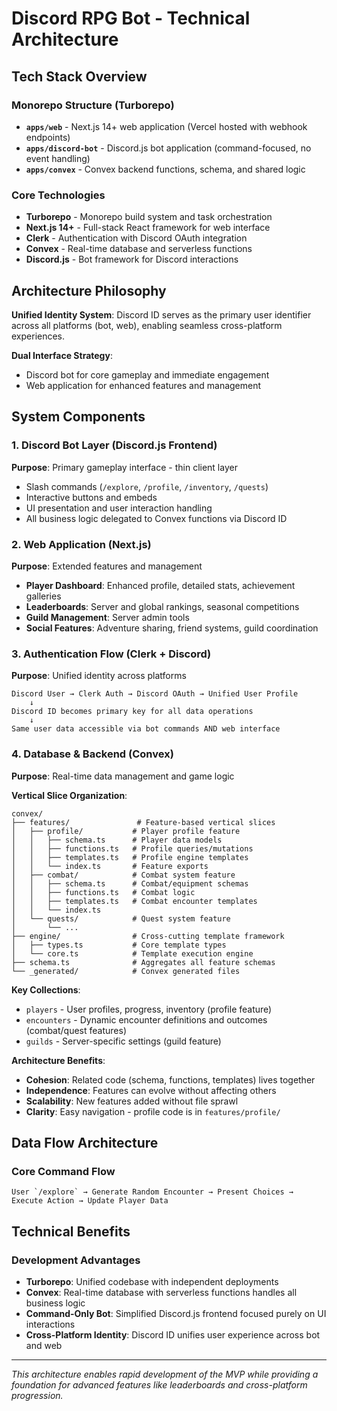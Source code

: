 # Discord RPG Bot - Technical Architecture

## Tech Stack Overview

### Monorepo Structure (Turborepo)
- **`apps/web`** - Next.js 14+ web application (Vercel hosted with webhook endpoints)
- **`apps/discord-bot`** - Discord.js bot application (command-focused, no event handling)
- **`apps/convex`** - Convex backend functions, schema, and shared logic

### Core Technologies
- **Turborepo** - Monorepo build system and task orchestration
- **Next.js 14+** - Full-stack React framework for web interface
- **Clerk** - Authentication with Discord OAuth integration
- **Convex** - Real-time database and serverless functions
- **Discord.js** - Bot framework for Discord interactions

## Architecture Philosophy

**Unified Identity System**: Discord ID serves as the primary user identifier across all platforms (bot, web), enabling seamless cross-platform experiences.

**Dual Interface Strategy**:
- Discord bot for core gameplay and immediate engagement
- Web application for enhanced features and management

## System Components

### 1. Discord Bot Layer (Discord.js Frontend)
**Purpose**: Primary gameplay interface - thin client layer
- Slash commands (`/explore`, `/profile`, `/inventory`, `/quests`)
- Interactive buttons and embeds
- UI presentation and user interaction handling
- All business logic delegated to Convex functions via Discord ID

### 2. Web Application (Next.js)
**Purpose**: Extended features and management
- **Player Dashboard**: Enhanced profile, detailed stats, achievement galleries
- **Leaderboards**: Server and global rankings, seasonal competitions  
- **Guild Management**: Server admin tools
- **Social Features**: Adventure sharing, friend systems, guild coordination

### 3. Authentication Flow (Clerk + Discord)
**Purpose**: Unified identity across platforms

```
Discord User → Clerk Auth → Discord OAuth → Unified User Profile
    ↓
Discord ID becomes primary key for all data operations
    ↓
Same user data accessible via bot commands AND web interface
```

### 4. Database & Backend (Convex)
**Purpose**: Real-time data management and game logic

**Vertical Slice Organization**:
```
convex/
├── features/               # Feature-based vertical slices
│   ├── profile/           # Player profile feature
│   │   ├── schema.ts      # Player data models
│   │   ├── functions.ts   # Profile queries/mutations
│   │   ├── templates.ts   # Profile engine templates
│   │   └── index.ts       # Feature exports
│   ├── combat/            # Combat system feature
│   │   ├── schema.ts      # Combat/equipment schemas
│   │   ├── functions.ts   # Combat logic
│   │   ├── templates.ts   # Combat encounter templates
│   │   └── index.ts
│   └── quests/            # Quest system feature
│       └── ...
├── engine/                # Cross-cutting template framework
│   ├── types.ts           # Core template types
│   └── core.ts            # Template execution engine
├── schema.ts              # Aggregates all feature schemas
└── _generated/            # Convex generated files
```

**Key Collections**:
- `players` - User profiles, progress, inventory (profile feature)
- `encounters` - Dynamic encounter definitions and outcomes (combat/quest features)
- `guilds` - Server-specific settings (guild feature)

**Architecture Benefits**:
- **Cohesion**: Related code (schema, functions, templates) lives together
- **Independence**: Features can evolve without affecting others
- **Scalability**: New features added without file sprawl
- **Clarity**: Easy navigation - profile code is in `features/profile/`


## Data Flow Architecture

### Core Command Flow
```
User `/explore` → Generate Random Encounter → Present Choices → Execute Action → Update Player Data
```

## Technical Benefits

### Development Advantages
- **Turborepo**: Unified codebase with independent deployments
- **Convex**: Real-time database with serverless functions handles all business logic
- **Command-Only Bot**: Simplified Discord.js frontend focused purely on UI interactions
- **Cross-Platform Identity**: Discord ID unifies user experience across bot and web

---

*This architecture enables rapid development of the MVP while providing a foundation for advanced features like leaderboards and cross-platform progression.*
